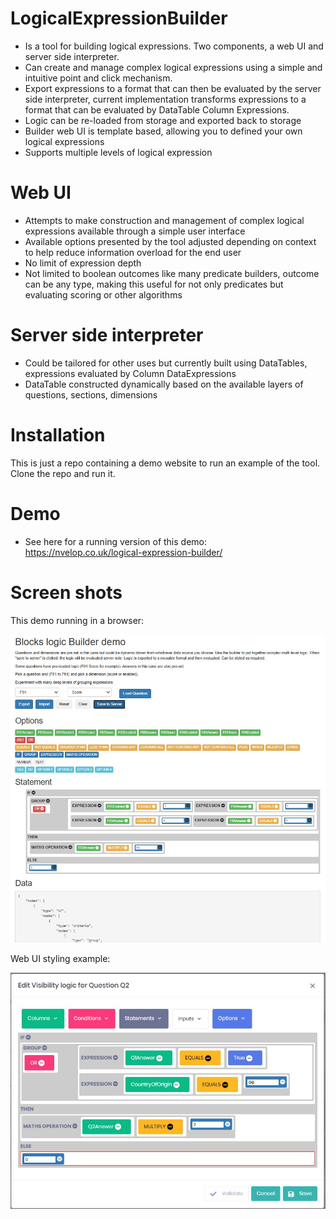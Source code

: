 # LogicalExpressionBuilder
- Is a tool for building logical expressions. Two components, a web UI and server side interpreter.
- Can create and manage complex logical expressions using a simple and intuitive point and click mechanism. 
- Export expressions to a format that can then be evaluated by the server side interpreter, current implementation transforms expressions to a format that can be evaluated by DataTable Column Expressions.
- Logic can be re-loaded from storage and exported back to storage
- Builder web UI is template based, allowing you to defined your own logical expressions
- Supports multiple levels of logical expression

# Web UI
- Attempts to make construction and management of complex logical expressions available through a simple user interface
- Available options presented by the tool adjusted depending on context to help reduce information overload for the end user
- No limit of expression depth
- Not limited to boolean outcomes like many predicate builders, outcome can be any type, making this useful for not only predicates but evaluating scoring or other algorithms

# Server side interpreter
- Could be tailored for other uses but currently built using DataTables, expressions evaluated by Column DataExpressions
- DataTable constructed dynamically based on the available layers of questions, sections, dimensions

# Installation
This is just a repo containing a demo website to run an example of the tool. Clone the repo and run it.

# Demo
- See here for a running version of this demo: https://nvelop.co.uk/logical-expression-builder/

# Screen shots

This demo running in a browser:

![Screenshot](screenshot.jpg)

Web UI styling example:

![Screenshot](screenshot2.jpg)

